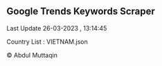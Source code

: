 

## Google Trends Keywords Scraper 
 
Last Update 26-03-2023 , 13:14:45

Country List :
VIETNAM.json



© Abdul Muttaqin 
